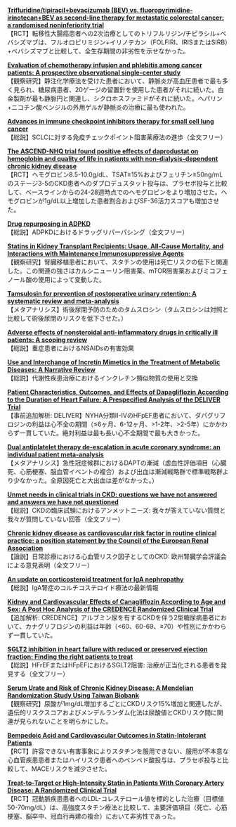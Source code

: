 [**Trifluridine/tipiracil+bevacizumab (BEV) vs. fluoropyrimidine-irinotecan+BEV as second-line therapy for metastatic colorectal cancer: a randomised noninferiority trial**](https://pubmed.ncbi.nlm.nih.gov/36871043/)  
【RCT】転移性大腸癌患者への2次治療としてのトリフルリジン/チピラシル+ベバシズマブは、フルオロピリミジン+イリノテカン（FOLFIRI、IRISまたはSIRB）+ベバシズマブと比較して、全生存期間の非劣性を示せなかった。

[**Evaluation of chemotherapy infusion and phlebitis among cancer patients: A prospective observational single-center study**](https://pubmed.ncbi.nlm.nih.gov/36872649/)  
【観察研究】静注化学療法を受けた患者において、静脈炎が高血圧患者で最も多く見られ、糖尿病患者、20ゲージの留置針を使用した患者がそれに続いた。白金製剤が最も静脈円と関連し、シクロホスファミドがそれに続いた。ヘパリン+ニコチン酸ベンジルの外用ゲルが静脈炎の治療に最も使われた。

[**Advances in immune checkpoint inhibitors therapy for small cell lung cancer**](https://pubmed.ncbi.nlm.nih.gov/36880420/)  
【総説】SCLCに対する免疫チェックポイント阻害薬療法の進歩（全文フリー）

[**The ASCEND-NHQ trial found positive effects of daprodustat on hemoglobin and quality of life in patients with non-dialysis-dependent chronic kidney disease**](https://pubmed.ncbi.nlm.nih.gov/36868377/)  
【RCT】ヘモグロビン8.5-10.0g/dL、TSAT≥15%およびフェリチン≥50ng/mLのステージ3-5のCKD患者へのダプロデュスタット投与は、プラセボ投与と比較して、ベースラインからの24-28週時点でのヘモグロビンをより増加させた。ヘモグロビンが1g/dL以上増加した患者割合およびSF-36活力スコアも増加させた。

[**Drug repurposing in ADPKD**](https://pubmed.ncbi.nlm.nih.gov/36870435/)  
【総説】ADPKDにおけるドラッグリパーパシング（全文フリー）

[**Statins in Kidney Transplant Recipients: Usage, All-Cause Mortality, and Interactions with Maintenance Immunosuppressive Agents**](https://pubmed.ncbi.nlm.nih.gov/36890643/)  
【観察研究】腎臓移植患者において、スタチンの使用は死亡リスクの低下と関連した。この関連の強さはカルシニューリン阻害薬、mTOR阻害薬およびミコフェノール酸の使用によって変動した。

[**Tamsulosin for prevention of postoperative urinary retention: A systematic review and meta-analysis**](https://pubmed.ncbi.nlm.nih.gov/36445826/)  
【メタアナリシス】術後尿閉予防のためのタムスロシン（タムスロシンは対照と比較して術後尿閉のリスクを低下させた。）

[**Adverse effects of nonsteroidal anti-inflammatory drugs in critically ill patients: A scoping review**](https://pubmed.ncbi.nlm.nih.gov/36521004/)  
【総説】重症患者におけるNSAIDsの有害効果

[**Use and Interchange of Incretin Mimetics in the Treatment of Metabolic Diseases: A Narrative Review**](https://pubmed.ncbi.nlm.nih.gov/36872170/)  
【総説】代謝性疾患治療におけるインクレチン類似物質の使用と交換

[**Patient Characteristics, Outcomes, and Effects of Dapagliflozin According to the Duration of Heart Failure: A Prespecified Analysis of the DELIVER Trial**](https://pubmed.ncbi.nlm.nih.gov/36876483/)  
【事前追加解析: DELIVER】NYHA分類II-IVのHFpEF患者において、ダパグリフロジンの利益は心不全の期間（≤6ヶ月、6-12ヶ月、>1-2年、>2-5年）にかかわらず一貫していた。絶対利益は最も長い心不全期間で最も大きかった。

[**Dual antiplatelet therapy de-escalation in acute coronary syndrome: an individual patient meta-analysis**](https://pubmed.ncbi.nlm.nih.gov/36883613/)  
【メタアナリシス】急性冠症候群におけるDAPTの漸減（虚血性評価項目（心臓死、心筋梗塞、脳血管イベントの複合）および出血は漸減戦略群で標準戦略群より少なかった。全原因死亡と大出血は差がなかった。）

[**Unmet needs in clinical trials in CKD: questions we have not answered and answers we have not questioned**](https://pubmed.ncbi.nlm.nih.gov/36865013/)  
【総説】CKDの臨床試験におけるアンメットニーズ: 我々が答えていない質問と我々が質問していない回答（全文フリー）

[**Chronic kidney disease as cardiovascular risk factor in routine clinical practice: a position statement by the Council of the European Renal Association**](https://pubmed.ncbi.nlm.nih.gov/36865018/)  
【論説】日常診療における心血管リスク因子としてのCKD: 欧州腎臓学会評議会による意見表明（全文フリー）

[**An update on corticosteroid treatment for IgA nephropathy**](https://pubmed.ncbi.nlm.nih.gov/36866805/)  
【総説】IgA腎症のコルチコステロイド療法の最新情報

[**Kidney and Cardiovascular Effects of Canagliflozin According to Age and Sex: A Post Hoc Analysis of the CREDENCE Randomized Clinical Trial**](https://pubmed.ncbi.nlm.nih.gov/36889425/)  
【追加解析: CREDENCE】アルブミン尿を有するCKDを伴う2型糖尿病患者において、カナグリフロジンの利益は年齢（<60、60-69、≥70）や性別にかかわらず一貫していた。

[**SGLT2 inhibition in heart failure with reduced or preserved ejection fraction: Finding the right patients to treat**](https://pubmed.ncbi.nlm.nih.gov/36871279/)  
【総説】HFrEFまたはHFpEFにおけるSGLT2阻害: 治療が正当化される患者を発見する（全文フリー）

[**Serum Urate and Risk of Chronic Kidney Disease: A Mendelian Randomization Study Using Taiwan Biobank**](https://pubmed.ncbi.nlm.nih.gov/36870858/)  
【観察研究】尿酸が1mg/dL増加するごとにCKDリスク15%増加と関連したが、遺伝的リスクスコアおよびメンデルランダム化法は尿酸値とCKDリスク間に関連が見られないことを明らかにした。

[**Bempedoic Acid and Cardiovascular Outcomes in Statin-Intolerant Patients**](https://pubmed.ncbi.nlm.nih.gov/36876740/)  
【RCT】許容できない有害事象によりスタチンを服用できない、服用が不本意な心血管疾患患者またはハイリスク患者へのベンペド酸投与は、プラセボ投与と比較して、MACEリスクを減少させた。

[**Treat-to-Target or High-Intensity Statin in Patients With Coronary Artery Disease: A Randomized Clinical Trial**](https://pubmed.ncbi.nlm.nih.gov/36877807/)  
【RCT】冠動脈疾患患者へのLDL-コレステロール値を標的とした治療（目標値50-70mg/dL）は、高強度スタチン療法と比較して、主要評価項目（死亡、心筋梗塞、脳卒中、冠血行再建の複合）において非劣性であった。
